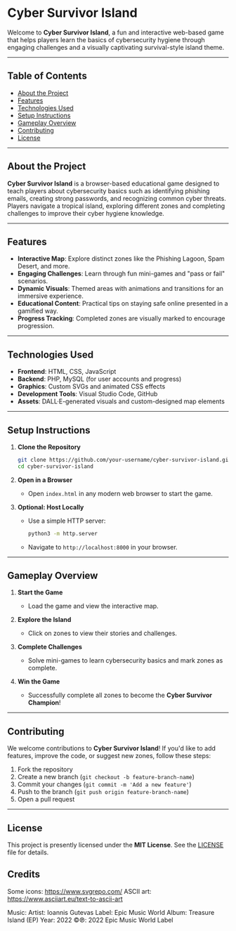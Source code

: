 # **Cyber Survivor Island**

Welcome to **Cyber Survivor Island**, a fun and interactive web-based game that helps players learn the basics of cybersecurity hygiene through engaging challenges and a visually captivating survival-style island theme.

---

## **Table of Contents**
- [About the Project](#about-the-project)
- [Features](#features)
- [Technologies Used](#technologies-used)
- [Setup Instructions](#setup-instructions)
- [Gameplay Overview](#gameplay-overview)
- [Contributing](#contributing)
- [License](#license)

---

## **About the Project**
**Cyber Survivor Island** is a browser-based educational game designed to teach players about cybersecurity basics such as identifying phishing emails, creating strong passwords, and recognizing common cyber threats. Players navigate a tropical island, exploring different zones and completing challenges to improve their cyber hygiene knowledge.

---

## **Features**
- **Interactive Map**: Explore distinct zones like the Phishing Lagoon, Spam Desert, and more.
- **Engaging Challenges**: Learn through fun mini-games and "pass or fail" scenarios.
- **Dynamic Visuals**: Themed areas with animations and transitions for an immersive experience.
- **Educational Content**: Practical tips on staying safe online presented in a gamified way.
- **Progress Tracking**: Completed zones are visually marked to encourage progression.

---

## **Technologies Used**
- **Frontend**: HTML, CSS, JavaScript
- **Backend**: PHP, MySQL (for user accounts and progress)
- **Graphics**: Custom SVGs and animated CSS effects
- **Development Tools**: Visual Studio Code, GitHub
- **Assets**: DALL·E-generated visuals and custom-designed map elements

---

## **Setup Instructions**

1. **Clone the Repository**
   ```bash
   git clone https://github.com/your-username/cyber-survivor-island.git
   cd cyber-survivor-island
   ```

2. **Open in a Browser**
   - Open `index.html` in any modern web browser to start the game.

3. **Optional: Host Locally**
   - Use a simple HTTP server:
     ```bash
     python3 -m http.server
     ```
   - Navigate to `http://localhost:8000` in your browser.

---

## **Gameplay Overview**

1. **Start the Game**
   - Load the game and view the interactive map.

2. **Explore the Island**
   - Click on zones to view their stories and challenges.

3. **Complete Challenges**
   - Solve mini-games to learn cybersecurity basics and mark zones as complete.

4. **Win the Game**
   - Successfully complete all zones to become the **Cyber Survivor Champion**!

---

## **Contributing**

We welcome contributions to **Cyber Survivor Island**! If you'd like to add features, improve the code, or suggest new zones, follow these steps:

1. Fork the repository
2. Create a new branch (`git checkout -b feature-branch-name`)
3. Commit your changes (`git commit -m 'Add a new feature'`)
4. Push to the branch (`git push origin feature-branch-name`)
5. Open a pull request

---

## **License**

This project is presently licensed under the **MIT License**. See the [LICENSE](LICENSE) file for details.



## Credits
Some icons: https://www.svgrepo.com/
ASCII art: https://www.asciiart.eu/text-to-ascii-art 

Music:
Artist: Ioannis Gutevas
Label: Epic Music World
Album: Treasure Island (EP)
Year: 2022
©℗: 2022 Epic Music World Label